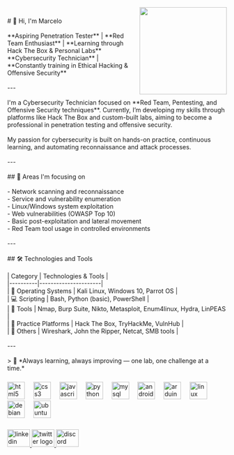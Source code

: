 <img align="right" height="200" src="https://camo.githubusercontent.com/40a1590a27ed3ed610392e26e8c93853d2d0792c39db31127cf1cab93d4230cf/68747470733a2f2f6d65646961322e67697068792e636f6d2f6d656469612f76312e59326c6b505463354d4749334e6a45784e324978596a637a4e6a4d785a54453459546c6d4d6a6b784e4756685a474e6b593245325a6a6b314e5441344d6d4e6b4d474a684e695a6c634431324d563970626e526c636d35686246396e61575a7a583264705a6b6c6b4a6d4e305057632f7167515567674143335066763638377150432f67697068792e676966"  />

###

<p align="left"># 👋 Hi, I'm Marcelo<br><br>**Aspiring Penetration Tester** | **Red Team Enthusiast** | **Learning through Hack The Box & Personal Labs**  <br>**Cybersecurity Technician** | **Constantly training in Ethical Hacking & Offensive Security**<br><br>---<br><br>I'm a Cybersecurity Technician focused on **Red Team, Pentesting, and Offensive Security techniques**. Currently, I’m developing my skills through platforms like Hack The Box and custom-built labs, aiming to become a professional in penetration testing and offensive security.<br><br>My passion for cybersecurity is built on hands-on practice, continuous learning, and automating reconnaissance and attack processes.<br><br>---<br><br>## 🧠 Areas I'm focusing on<br><br>- Network scanning and reconnaissance<br>- Service and vulnerability enumeration<br>- Linux/Windows system exploitation<br>- Web vulnerabilities (OWASP Top 10)<br>- Basic post-exploitation and lateral movement<br>- Red Team tool usage in controlled environments<br><br>---<br><br>## 🛠️ Technologies and Tools<br><br>| Category | Technologies & Tools |<br>|----------|----------------------|<br>| 🐧 Operating Systems | Kali Linux, Windows 10, Parrot OS |<br>| 💻 Scripting | Bash, Python (basic), PowerShell |<br>| 🔧 Tools | Nmap, Burp Suite, Nikto, Metasploit, Enum4linux, Hydra, LinPEAS |<br>| 🧪 Practice Platforms | Hack The Box, TryHackMe, VulnHub |<br>| 📁 Others | Wireshark, John the Ripper, Netcat, SMB tools |<br><br>---<br><br>> 🚀 *Always learning, always improving — one lab, one challenge at a time.*</p>

###

<div align="left">
  <img src="https://cdn.jsdelivr.net/gh/devicons/devicon/icons/html5/html5-original.svg" height="40" alt="html5 logo"  />
  <img width="12" />
  <img src="https://cdn.jsdelivr.net/gh/devicons/devicon/icons/css3/css3-original.svg" height="40" alt="css3 logo"  />
  <img width="12" />
  <img src="https://cdn.jsdelivr.net/gh/devicons/devicon/icons/javascript/javascript-original.svg" height="40" alt="javascript logo"  />
  <img width="12" />
  <img src="https://cdn.jsdelivr.net/gh/devicons/devicon/icons/python/python-original.svg" height="40" alt="python logo"  />
  <img width="12" />
  <img src="https://cdn.jsdelivr.net/gh/devicons/devicon/icons/mysql/mysql-original.svg" height="40" alt="mysql logo"  />
  <img width="12" />
  <img src="https://cdn.jsdelivr.net/gh/devicons/devicon/icons/android/android-original.svg" height="40" alt="android logo"  />
  <img width="12" />
  <img src="https://cdn.jsdelivr.net/gh/devicons/devicon/icons/arduino/arduino-original.svg" height="40" alt="arduino logo"  />
  <img width="12" />
  <img src="https://cdn.jsdelivr.net/gh/devicons/devicon/icons/linux/linux-original.svg" height="40" alt="linux logo"  />
  <img width="12" />
  <img src="https://cdn.jsdelivr.net/gh/devicons/devicon/icons/debian/debian-original.svg" height="40" alt="debian logo"  />
  <img width="12" />
  <img src="https://cdn.jsdelivr.net/gh/devicons/devicon/icons/ubuntu/ubuntu-plain.svg" height="40" alt="ubuntu logo"  />
</div>

###

<div align="left">
  <a href="https://www.linkedin.com/in/march-alcala/" target="_blank">
    <img src="https://raw.githubusercontent.com/maurodesouza/profile-readme-generator/master/src/assets/icons/social/linkedin/default.svg" width="52" height="40" alt="linkedin logo"  />
  </a>
  <a href="https://x.com/Cyber_March" target="_blank">
    <img src="https://raw.githubusercontent.com/maurodesouza/profile-readme-generator/master/src/assets/icons/social/twitter/default.svg" width="52" height="40" alt="twitter logo"  />
  </a>
  <a href="march_242220" target="_blank">
    <img src="https://raw.githubusercontent.com/maurodesouza/profile-readme-generator/master/src/assets/icons/social/discord/default.svg" width="52" height="40" alt="discord logo"  />
  </a>
</div>

###
